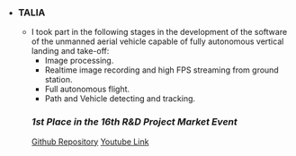 - ### TALIA
    - I took part in the following stages in the development of the software of the unmanned aerial vehicle capable of fully autonomous vertical landing and take-off:
      - Image processing.
      - Realtime image recording and high FPS streaming from ground station.
      - Full autonomous flight.
      - Path and Vehicle detecting and tracking.
      ### ***1st Place in the 16th R&D Project Market Event***
      [Github Repository](https://github.com/CankayaUniversity/ceng-407-408-2022-2023-Autonomous-VTOL-Design)
      [Youtube Link](https://www.youtube.com/watch?v=IkvebxVaYGU)
